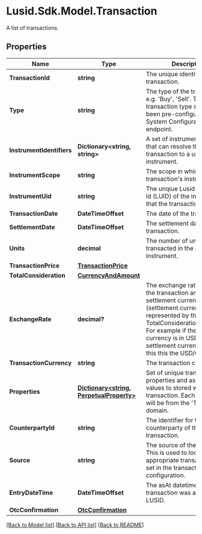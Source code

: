 # Lusid.Sdk.Model.Transaction
A list of transactions.

## Properties

Name | Type | Description | Notes
------------ | ------------- | ------------- | -------------
**TransactionId** | **string** | The unique identifier for the transaction. | 
**Type** | **string** | The type of the transaction e.g. &#39;Buy&#39;, &#39;Sell&#39;. The transaction type should have been pre-configured via the System Configuration API endpoint. | 
**InstrumentIdentifiers** | **Dictionary&lt;string, string&gt;** | A set of instrument identifiers that can resolve the transaction to a unique instrument. | [optional] 
**InstrumentScope** | **string** | The scope in which the transaction&#39;s instrument lies. | [optional] 
**InstrumentUid** | **string** | The unqiue Lusid Instrument Id (LUID) of the instrument that the transaction is in. | 
**TransactionDate** | **DateTimeOffset** | The date of the transaction. | 
**SettlementDate** | **DateTimeOffset** | The settlement date of the transaction. | 
**Units** | **decimal** | The number of units transacted in the associated instrument. | 
**TransactionPrice** | [**TransactionPrice**](TransactionPrice.md) |  | [optional] 
**TotalConsideration** | [**CurrencyAndAmount**](CurrencyAndAmount.md) |  | 
**ExchangeRate** | **decimal?** | The exchange rate between the transaction and settlement currency (settlement currency being represented by the TotalConsideration.Currency). For example if the transaction currency is in USD and the settlement currency is in GBP this this the USD/GBP rate. | [optional] 
**TransactionCurrency** | **string** | The transaction currency. | [optional] 
**Properties** | [**Dictionary&lt;string, PerpetualProperty&gt;**](PerpetualProperty.md) | Set of unique transaction properties and associated values to stored with the transaction. Each property will be from the &#39;Transaction&#39; domain. | [optional] 
**CounterpartyId** | **string** | The identifier for the counterparty of the transaction. | [optional] 
**Source** | **string** | The source of the transaction. This is used to look up the appropriate transaction group set in the transaction type configuration. | [optional] 
**EntryDateTime** | **DateTimeOffset** | The asAt datetime that the transaction was added to LUSID. | [optional] 
**OtcConfirmation** | [**OtcConfirmation**](OtcConfirmation.md) |  | [optional] 

[[Back to Model list]](../README.md#documentation-for-models) [[Back to API list]](../README.md#documentation-for-api-endpoints) [[Back to README]](../README.md)

